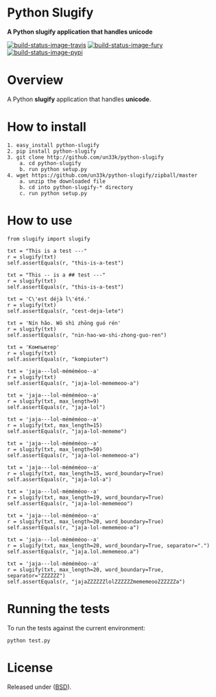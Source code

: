 Python Slugify
===============

**A Python slugify application that handles unicode**

[![build-status-image-travis]][travis]
[![build-status-image-fury]][fury]
[![build-status-image-pypi]][pypi]


Overview
========

A Python **slugify** application that handles **unicode**.


How to install
==============

    1. easy_install python-slugify
    2. pip install python-slugify
    3. git clone http://github.com/un33k/python-slugify
        a. cd python-slugify
        b. run python setup.py
    4. wget https://github.com/un33k/python-slugify/zipball/master
        a. unzip the downloaded file
        b. cd into python-slugify-* directory
        c. run python setup.py


How to use
===========
    from slugify import slugify

    txt = "This is a test ---"
    r = slugify(txt)
    self.assertEquals(r, "this-is-a-test")

    txt = "This -- is a ## test ---"
    r = slugify(txt)
    self.assertEquals(r, "this-is-a-test")

    txt = 'C\'est déjà l\'été.'
    r = slugify(txt)
    self.assertEquals(r, "cest-deja-lete")

    txt = 'Nín hǎo. Wǒ shì zhōng guó rén'
    r = slugify(txt)
    self.assertEquals(r, "nin-hao-wo-shi-zhong-guo-ren")

    txt = 'Компьютер'
    r = slugify(txt)
    self.assertEquals(r, "kompiuter")

    txt = 'jaja---lol-méméméoo--a'
    r = slugify(txt)
    self.assertEquals(r, "jaja-lol-mememeoo-a")

    txt = 'jaja---lol-méméméoo--a'
    r = slugify(txt, max_length=9)
    self.assertEquals(r, "jaja-lol")

    txt = 'jaja---lol-méméméoo--a'
    r = slugify(txt, max_length=15)
    self.assertEquals(r, "jaja-lol-mememe")

    txt = 'jaja---lol-méméméoo--a'
    r = slugify(txt, max_length=50)
    self.assertEquals(r, "jaja-lol-mememeoo-a")

    txt = 'jaja---lol-méméméoo--a'
    r = slugify(txt, max_length=15, word_boundary=True)
    self.assertEquals(r, "jaja-lol-a")

    txt = 'jaja---lol-méméméoo--a'
    r = slugify(txt, max_length=19, word_boundary=True)
    self.assertEquals(r, "jaja-lol-mememeoo")

    txt = 'jaja---lol-méméméoo--a'
    r = slugify(txt, max_length=20, word_boundary=True)
    self.assertEquals(r, "jaja-lol-mememeoo-a")

    txt = 'jaja---lol-méméméoo--a'
    r = slugify(txt, max_length=20, word_boundary=True, separator=".")
    self.assertEquals(r, "jaja.lol.mememeoo.a")

    txt = 'jaja---lol-méméméoo--a'
    r = slugify(txt, max_length=20, word_boundary=True, separator="ZZZZZZ")
    self.assertEquals(r, "jajaZZZZZZlolZZZZZZmememeooZZZZZZa")


Running the tests
=================

To run the tests against the current environment:

    python test.py


License
====================

Released under ([BSD](LICENSE.md)).


[build-status-image-travis]: https://secure.travis-ci.org/un33k/python-slugify.png?branch=master
[travis]: http://travis-ci.org/tomchristie/python-slugify?branch=master

[build-status-image-fury]: https://badge.fury.io/py/python-slugify.png
[fury]: http://badge.fury.io/py/python-slugify

[build-status-image-pypi]: https://pypip.in/d/python-slugify/badge.png
[pypi]: https://crate.io/packages/python-slugify?version=latest


